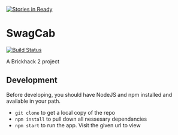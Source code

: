 [![Stories in Ready](https://badge.waffle.io/nicolasmccurdy/swag-cab.png?label=ready&title=Ready)](https://waffle.io/nicolasmccurdy/swag-cab)
# SwagCab
[![Build Status](https://travis-ci.org/nicolasmccurdy/swag-cab.svg?branch=master)](https://travis-ci.org/nicolasmccurdy/swag-cab)

A Brickhack 2 project

## Development

Before developing, you should have NodeJS and npm installed and available in your path.

- `git clone` to get a local copy of the repo
- `npm install` to pull down all nessesary dependancies
- `npm start` to run the app. Visit the given url to view
